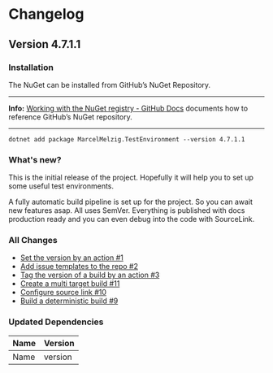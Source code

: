 # Changelog

## Version 4.7.1.1

### Installation

The NuGet can be installed from GitHub’s NuGet Repository.

---

**Info:** [Working with the NuGet registry - GitHub Docs](https://docs.github.com/en/packages/working-with-a-github-packages-registry/working-with-the-nuget-registry#installing-a-package) documents how to reference GitHub’s NuGet repository.

---

```shell
dotnet add package MarcelMelzig.TestEnvironment --version 4.7.1.1
```

### What's new?

This is the initial release of the project. Hopefully it will help you to set up some useful test environments.

A fully automatic build pipeline is set up for the project. So you can await new features asap. All uses SemVer. Everything is published with docs production ready and you can even debug into the code with SourceLink.

### All Changes

- [Set the version by an action #1](https://github.com/iBrotNano/TestEnvironment/issues/1)
- [Add issue templates to the repo #2](https://github.com/iBrotNano/TestEnvironment/issues/2)
- [Tag the version of a build by an action #3](https://github.com/iBrotNano/TestEnvironment/issues/3)
- [Create a multi target build #11](https://github.com/iBrotNano/TestEnvironment/issues/11)
- [Configure source link #10](https://github.com/iBrotNano/TestEnvironment/issues/10)
- [Build a deterministic build #9](https://github.com/iBrotNano/TestEnvironment/issues/9)

### Updated Dependencies

| Name                   | Version |
| ---------------------- | ------- |
| Name    | version   |
